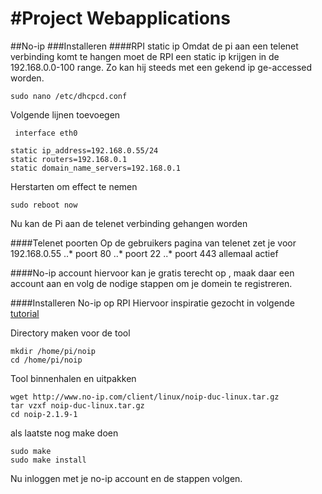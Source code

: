 #Project Webapplications
======
##No-ip
###Installeren
####RPI static ip
Omdat de pi aan een telenet verbinding komt te hangen moet de RPI een static ip krijgen in de 192.168.0.0-100 range. Zo kan hij steeds met een gekend ip ge-accessed worden.
```
sudo nano /etc/dhcpcd.conf
```
Volgende lijnen toevoegen
```
 interface eth0

static ip_address=192.168.0.55/24
static routers=192.168.0.1
static domain_name_servers=192.168.0.1
```
Herstarten om effect te nemen
```
sudo reboot now
```
Nu kan de Pi aan de telenet verbinding gehangen worden

####Telenet poorten
Op de gebruikers pagina van telenet zet je voor 192.168.0.55
..* poort 80
..* poort 22
..* poort 443
allemaal actief

####No-ip account
hiervoor kan je gratis terecht op [](www.noip.com), maak daar een account aan en volg de nodige stappen om je domein te registreren.

####Installeren No-ip op RPI
Hiervoor inspiratie gezocht in volgende [tutorial](http://www.noip.com/support/knowledgebase/install-ip-duc-onto-raspberry-pi/ "noip tutorial")

Directory maken voor de tool
```
mkdir /home/pi/noip
cd /home/pi/noip
```
Tool binnenhalen en uitpakken
```
wget http://www.no-ip.com/client/linux/noip-duc-linux.tar.gz
tar vzxf noip-duc-linux.tar.gz
cd noip-2.1.9-1
```
als laatste nog make doen
```
sudo make
sudo make install
```

Nu inloggen met je no-ip account en de stappen volgen.